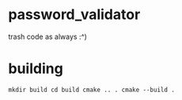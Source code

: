 # password_validator
trash code as always :^)

# building
``mkdir build cd build cmake .. . cmake --build .``
